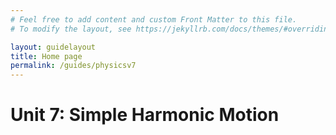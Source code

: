 ```yaml
---
# Feel free to add content and custom Front Matter to this file.
# To modify the layout, see https://jekyllrb.com/docs/themes/#overriding-theme-defaults

layout: guidelayout
title: Home page
permalink: /guides/physicsv7
---
```

# Unit 7: Simple Harmonic Motion